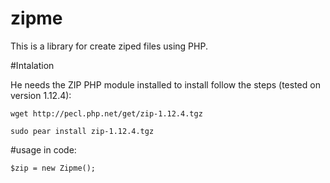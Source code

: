 zipme
=====

This is a library for create ziped files using PHP.


#Intalation

He needs the ZIP PHP module installed to install follow the steps (tested on version 1.12.4):

`wget http://pecl.php.net/get/zip-1.12.4.tgz`

`sudo pear install zip-1.12.4.tgz`

#usage in code:

`$zip = new Zipme();`
